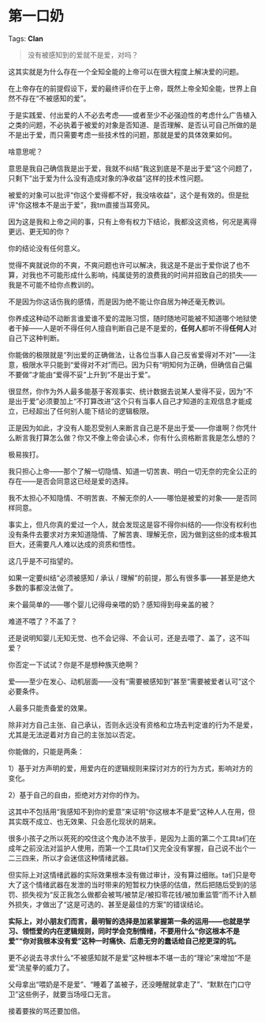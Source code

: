 # 第一口奶

Tags: **Clan**

> 没有被感知到的爱就不是爱，对吗？



这其实就是为什么存在一个全知全能的上帝可以在很大程度上解决爱的问题。

在上帝存在的前提假设下，爱的最终评价在于上帝，既然上帝全知全能，世界上自然不存在“不被感知的爱”。

于是实践爱、付出爱的人不必去考虑——或者至少不必强迫性的考虑什么广告植入之类的问题，不必执着于被爱的对象是否知道、是否理解、是否认可自己所做的是不是出于爱，而只需要考虑一些技术性的问题，那就是爱的具体效果如何。

啥意思呢？

意思是我自己确信我是出于爱，我就不纠结“我这到底是不是出于爱”这个问题了，只剩下“出于爱为什么没有造成对象的净收益”这样的技术性问题。

被爱的对象可以批评“你这个爱得都不好，我没啥收益”，这个是有效的。但是批评“你这根本不是出于爱”，我tm直接当耳旁风。

因为这是我和上帝之间的事，只有上帝有权力下结论，我都没这资格，何况是离得更远、更无知的你？

你的结论没有任何意义。

觉得不爽就说你的不爽，不爽问题也许可以解决，我这是不是出于爱你说了也不算，对我也不可能形成什么影响，纯属徒劳的浪费我的时间并招致自己的损失——我是不可能不给你点教训的。

不是因为你这话伤我的感情，而是因为绝不能让你自居为神还毫无教训。

你养成这种动不动断言谁爱谁不爱的混账习惯，随时随地可能被不知道哪个地狱使者干掉——人是听不得任何人擅自判断自己是不是爱的，**任何人**都听不得**任何人**对自己下这种判断。

你能做的极限就是“列出爱的正确做法，让各位当事人自己反省爱得对不对”——注意，极限水平只能到“爱得对不对”而已。因为只有“明知何为正确，但确信自己偏不要做”才能由“爱得不妥”上升到“不是出于爱”。

很显然，你作为外人最多能基于客观事实、统计数据去说某人爱得不妥，因为“不是出于爱”必须要加上“不打算改进”这个只有当事人自己才知道的主观信息才能成立，已经超出了任何别人能下结论的逻辑极限。

正是因为如此，才没有人能忍受别人来断言自己是不是出于爱——你谁啊？你凭什么断言我打算怎么做？你又不像上帝会读心术，你有什么资格断言我是怎么想的？

极易挨打。

我只担心上帝——那个了解一切隐情、知道一切苦衷、明白一切无奈的完全公正的存在——是否会同意这已经是爱的选择。

我不太担心不知隐情、不明苦衷、不解无奈的人——哪怕是被爱的对象——是否同样同意。

事实上，但凡你真的爱过一个人，就会发现这是容不得你纠结的——你没有权利也没有条件去要求对方来知道隐情、了解苦衷、理解无奈，因为做到这些的成本极其巨大，还需要凡人难以达成的资质和悟性。

这几乎是不可指望的。

如果一定要纠结“必须被感知 / 承认 / 理解”的前提，那么有很多事——甚至是绝大多数的事都没法做了。

来个最简单的——哪个婴儿记得母亲喂的奶？感知得到母亲盖的被？

难道不喂了？不盖了？

还是说明知婴儿无知无觉、也不会记得、不会认可，还是去喂了、盖了，这不叫爱？

你否定一下试试？你是不是想种族灭绝啊？

  


爱——至少在发心、动机层面——没有“需要被感知到”甚至“需要被爱者认可”这个必要条件。

人最多只能责备爱的效果。

除非对方自己主张、自己承认，否则永远没有资格和立场去判定谁的行为不是爱，尤其是无法逆着对方自己的主张加以否定。

你能做的，只能是两条：

1）基于对方声明的爱，用爱内在的逻辑规则来探讨对方的行为方式，影响对方的变化。

2）基于自己的自由，拒绝对方对你的作为。

这其中不包括用“我感知不到你的爱意”来证明“你这根本不是爱”这种人人在用，但其实既不成立、也无效果、只会恶化现状的胡来。

很多小孩子之所以死死的咬住这个鬼办法不放手，是因为上面的第二个工具ta们在成年之前没法对监护人使用，而第一个工具ta们又完全没有掌握，自己说不出个一二三四来，所以才会迷信这种情绪武器。

但实际上对这情绪武器的实际效果根本没有做过审计，没有算过细账。ta们只是夸大了这个情绪武器在发泄的当时带来的短暂权力快感的估值，然后把随后受到的惩罚、损失视为“反正我怎么做都会被骂/被禁足/被扣零花钱/被加重监管”而不计入额外损失，才做出了“这是可选的、甚至是最佳的方案”的错误结论。

**实际上，对小朋友们而言，最明智的选择是加紧掌握第一条的运用——也就是学习、领悟爱的内在逻辑规则，同时学会克制情绪，不要用什么“你这根本不是爱”“你对我根本没有爱”这种一时痛快、后患无穷的蠢话给自己挖更深的坑。**

更不必说去寻求什么“不被感知就不是爱”这种根本不堪一击的“理论”来增加“不是爱”流星拳的威力了。

父母拿出“喂奶是不是爱”、“睡着了盖被子，还没睡醒就拿走了”、“默默在门口守卫”这些例子，就要当场哑口无言。

接着要挨的骂还要加倍。



